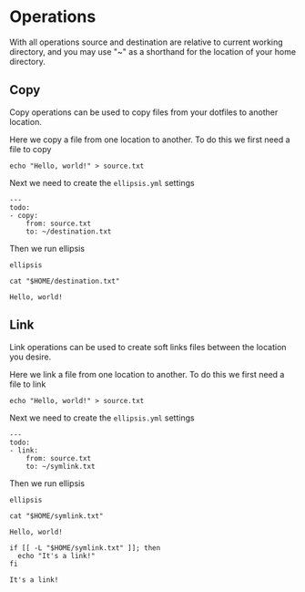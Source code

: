 # Operations

With all operations source and destination are relative to current
working directory, and you may use "\~" as a shorthand for the location
of your home directory.

## Copy

Copy operations can be used to copy files from your dotfiles to another
location.

Here we copy a file from one location to another. To do this we first
need a file to copy

``` shell,script(name="copy-step-create-hello-world",expected_exit_code=0)
echo "Hello, world!" > source.txt
```

Next we need to create the `ellipsis.yml` settings

``` yaml,file(path="ellipsis.yml")
---
todo:
- copy:
    from: source.txt
    to: ~/destination.txt
```

Then we run ellipsis

``` shell,script(name="copy-step-elipsis",expected_exit_code=0)
ellipsis
```

``` shell,script(name="copy-step-see-new-file",expected_exit_code=0)
cat "$HOME/destination.txt" 
```

``` text,verify(script_name="copy-step-see-new-file",stream=stdout)
Hello, world!
```

## Link

Link operations can be used to create soft links files between the
location you desire.

Here we link a file from one location to another. To do this we first
need a file to link

``` shell,script(name="link-step-create-hello-world",expected_exit_code=0)
echo "Hello, world!" > source.txt
```

Next we need to create the `ellipsis.yml` settings

``` yaml,file(path="ellipsis.yml")
---
todo:
- link:
    from: source.txt
    to: ~/symlink.txt
```

Then we run ellipsis

``` shell,script(name="link-step-elipsis",expected_exit_code=0)
ellipsis
```

``` shell,script(name="link-step-see-new-file",expected_exit_code=0)
cat "$HOME/symlink.txt" 
```

``` text,verify(script_name="link-step-see-new-file",stream=stdout)
Hello, world!
```

``` shell,script(name="link-step-see-link",expected_exit_code=0)
if [[ -L "$HOME/symlink.txt" ]]; then
  echo "It's a link!"
fi
```

``` text,verify(script_name="link-step-see-link",stream=stdout)
It's a link!
```
